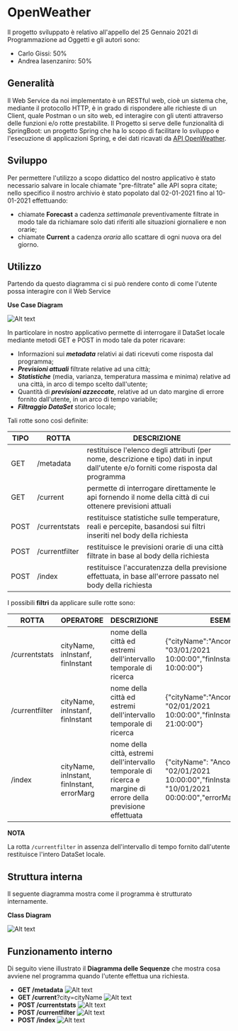 # OpenWeather
Il progetto sviluppato è relativo all'appello del 25 Gennaio 2021 di Programmazione ad Oggetti e gli autori sono:
* Carlo Gissi: 50%
* Andrea Iasenzaniro: 50%

## Generalità
Il Web Service da noi implementato è un RESTful web, cioè un sistema che, mediante il protocollo HTTP, è in grado di rispondere alle richieste di un Client, quale Postman o un sito web, ed interagire con gli utenti attraverso delle funzioni e/o rotte prestabilite. 
Il Progetto si serve delle funzionalità di SpringBoot: un progetto Spring che ha lo scopo di facilitare lo sviluppo e l'esecuzione di applicazioni Spring, e dei dati ricavati da [API OpenWeather](https://openweathermap.org/price#weather).

## Sviluppo
Per permettere l'utilizzo a scopo didattico del nostro applicativo è stato necessario salvare in locale chiamate "pre-filtrate" alle API sopra citate; nello specifico il nostro archivio è stato popolato dal 02-01-2021 fino al 10-01-2021 effettuando:
* chiamate **Forecast** a cadenza *settimanale* preventivamente filtrate in modo tale da richiamare solo dati riferiti alle situazioni giornaliere e non orarie;
* chiamate **Current**  a cadenza *oraria* allo scattare di ogni nuova ora del giorno.

## Utilizzo 
Partendo da questo diagramma ci si può rendere conto di come l'utente possa interagire con il Web Service

**Use Case Diagram**

![Alt text](https://github.com/CarloGissi/Gissi-Iasenzaniro/blob/main/UML/UsecaseDiagram.JPG?raw=true)

In particolare in nostro applicativo permette di interrogare il DataSet locale mediante metodi GET e POST in modo tale da poter ricavare:
* Informazioni sui ***metadata*** relativi ai dati ricevuti come risposta dal programma;
* ***Previsioni attuali*** filtrate relative ad una città;
* ***Statistiche*** (media, varianza, temperatura massima e minima) relative ad una città, in arco di tempo scelto dall'utente;
* Quantità di ***previsioni azzeccate***, relative ad un dato margine di errore fornito dall'utente, in un arco di tempo variabile;
* ***Filtraggio DataSet*** storico locale;

Tali rotte sono così definite:

| TIPO | ROTTA |  DESCRIZIONE|
|-|-|-|
| GET | /metadata | restituisce l'elenco degli attributi (per nome, descrizione e tipo) dati in input dall'utente e/o forniti come risposta dal programma |
| GET | /current | permette di interrogare direttamente le api fornendo il nome della città di cui ottenere previsioni attuali  |
| POST | /currentstats | restituisce statistiche sulle temperature, reali e percepite, basandosi sui filtri inseriti nel body della richiesta |
| POST | /currentfilter | restituisce le previsioni orarie di una città filtrate in base al body della richiesta |
| POST | /index| restituisce l'accuratenzza della previsione effettuata, in base all'errore passato nel body della richiesta |

I possibili **filtri** da applicare sulle rotte sono:

| ROTTA | OPERATORE | DESCRIZIONE | ESEMPIO | 
|--|--|--|--|
| /currentstats | cityName, inInstanf, finInstant | nome della città ed estremi dell'intervallo temporale di ricerca | {"cityName":"Ancona","inInstant": "03/01/2021 10:00:00","finInstant":"06/01/2021 10:00:00"} |
|/currentfilter|cityName, inInstanf, finInstant| nome della città ed estremi dell'intervallo temporale di ricerca|{"cityName":"Ancona","inInstant": "02/01/2021 10:00:00","finInstant":"04/01/2021 21:00:00"}|
|/index|cityName, inInstant, finInstant, errorMarg| nome della città, estremi dell'intervallo temporale di ricerca e margine di errore della previsione effettuata|{"cityName": "Ancona","inInstant": "02/01/2021 10:00:00","finInstant": "10/01/2021 00:00:00","errorMarg": 5}|

**NOTA**

La rotta `/currentfilter` in assenza dell'intervallo di tempo fornito dall'utente restituisce l'intero DataSet locale.

## Struttura interna
Il seguente diagramma mostra come il programma è strutturato internamente.

**Class Diagram**

![Alt text](https://github.com/CarloGissi/Gissi-Iasenzaniro/blob/main/UML/ClassDiagram.JPG?raw=true)

## Funzionamento interno
Di seguito viene illustrato il **Diagramma delle Sequenze** che mostra cosa avviene nel programma quando l'utente effettua una richiesta.
* **GET /metadata**
![Alt text](https://github.com/CarloGissi/Gissi-Iasenzaniro/blob/main/UML/GET%20:metadata.png?raw=true)
* **GET /current**?city=cityName
![Alt text](https://github.com/CarloGissi/Gissi-Iasenzaniro/blob/main/UML/GET%20:current.png?raw=true)
* **POST /currentstats**
![Alt text](https://github.com/CarloGissi/Gissi-Iasenzaniro/blob/main/UML/POST%20:currentstats.png?raw=true)
* **POST /currentfilter**
![Alt text](https://github.com/CarloGissi/Gissi-Iasenzaniro/blob/main/UML/POST%20:currentfilter.png?raw=true)
* **POST /index**
![Alt text](https://github.com/CarloGissi/Gissi-Iasenzaniro/blob/main/UML/POST%20:index.png?raw=true)
